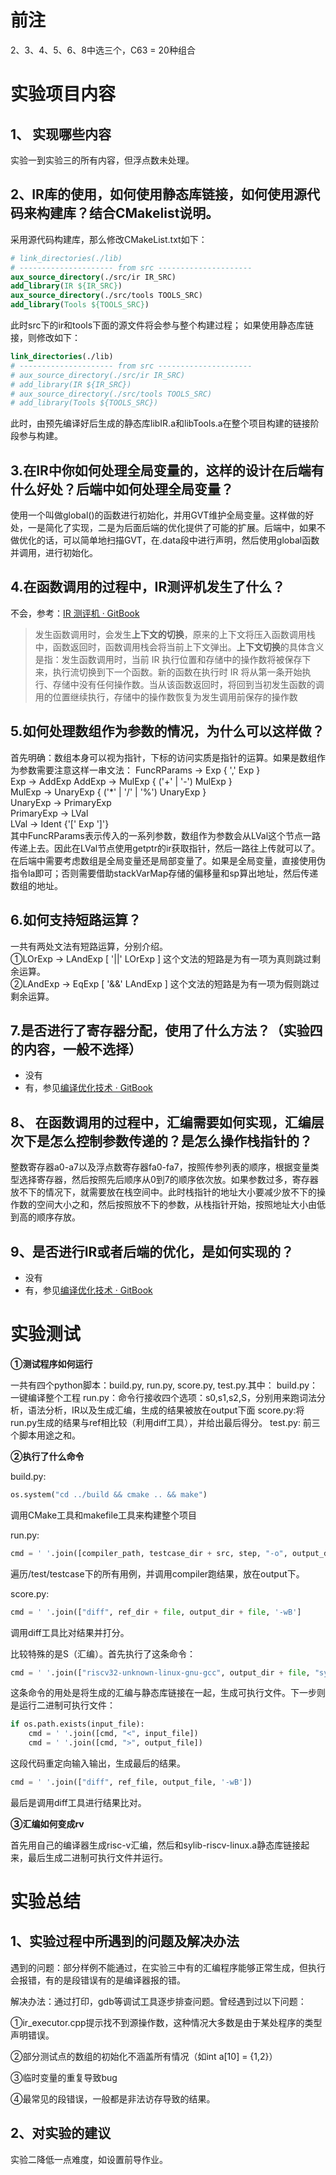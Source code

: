 # 前注

2、3、4、5、6、8中选三个，C63 = 20种组合

# 实验项目内容

## 1、  实现哪些内容  

实验一到实验三的所有内容，但浮点数未处理。  

## 2、IR库的使用，如何使用静态库链接，如何使用源代码来构建库？结合CMakelist说明。

采用源代码构建库，那么修改CMakeList.txt如下：  

```cmake
# link_directories(./lib)
# --------------------- from src ---------------------
aux_source_directory(./src/ir IR_SRC)
add_library(IR ${IR_SRC})
aux_source_directory(./src/tools TOOLS_SRC)
add_library(Tools ${TOOLS_SRC})
```

此时src下的ir和tools下面的源文件将会参与整个构建过程；
如果使用静态库链接，则修改如下：

```cmake
link_directories(./lib)
# --------------------- from src ---------------------
# aux_source_directory(./src/ir IR_SRC)
# add_library(IR ${IR_SRC})
# aux_source_directory(./src/tools TOOLS_SRC)
# add_library(Tools ${TOOLS_SRC})
```

 此时，由预先编译好后生成的静态库libIR.a和libTools.a在整个项目构建的链接阶段参与构建。  

## 3.在IR中你如何处理全局变量的，这样的设计在后端有什么好处？后端中如何处理全局变量？

使用一个叫做global()的函数进行初始化，并用GVT维护全局变量。这样做的好处，一是简化了实现，二是为后面后端的优化提供了可能的扩展。后端中，如果不做优化的话，可以简单地扫描GVT，在.data段中进行声明，然后使用global函数并调用，进行初始化。

## 4.在函数调用的过程中，IR测评机发生了什么？

不会，参考：[IR 测评机 · GitBook](http://114.117.246.238:4000/ir_executor.html)

> 发生函数调用时，会发生**上下文的切换**，原来的上下文将压入函数调用栈中，函数返回时，函数调用栈会将当前上下文弹出。**上下文切换**的具体含义是指：发生函数调用时，当前 IR 执行位置和存储中的操作数将被保存下来，执行流切换到下一个函数。新的函数在执行时 IR 将从第一条开始执行、存储中没有任何操作数。当从该函数返回时，将回到当初发生函数的调用的位置继续执行，存储中的操作数恢复为发生调用前保存的操作数

## 5.如何处理数组作为参数的情况，为什么可以这样做？  

首先明确：数组本身可以视为指针，下标的访问实质是指针的运算。如果是数组作为参数需要注意这样一串文法：  FuncRParams  -> Exp { ',' Exp }  
Exp ->  AddExp  AddExp  -> MulExp { ('+' | '-') MulExp }  
MulExp  -> UnaryExp { ('*' | '/' | '%') UnaryExp }  
UnaryExp  -> PrimaryExp   
PrimaryExp  -> LVal   
LVal ->  Ident {'[' Exp ']'}  
其中FuncRParams表示传入的一系列参数，数组作为参数会从LVal这个节点一路传递上去。因此在LVal节点使用getptr的ir获取指针，然后一路往上传就可以了。在后端中需要考虑数组是全局变量还是局部变量了。如果是全局变量，直接使用伪指令la即可；否则需要借助stackVarMap存储的偏移量和sp算出地址，然后传递数组的地址。

## 6.如何支持短路运算？  

一共有两处文法有短路运算，分别介绍。  
①LOrExp -> LAndExp [ '||' LOrExp ]  这个文法的短路是为有一项为真则跳过剩余运算。  
②LAndExp -> EqExp [ '&&' LAndExp ]  这个文法的短路是为有一项为假则跳过剩余运算。  

## 7.是否进行了寄存器分配，使用了什么方法？（实验四的内容，一般不选择）

- 没有
- 有，参见[编译优化技术 · GitBook](http://114.117.246.238:4000/opt.html)

## 8、 在函数调用的过程中，汇编需要如何实现，汇编层次下是怎么控制参数传递的？是怎么操作栈指针的？

整数寄存器a0-a7以及浮点数寄存器fa0-fa7，按照传参列表的顺序，根据变量类型选择寄存器，然后按照先后顺序从0到7的顺序依次放。如果参数过多，寄存器放不下的情况下，就需要放在栈空间中。此时栈指针的地址大小要减少放不下的操作数的空间大小之和，然后按照放不下的参数，从栈指针开始，按照地址大小由低到高的顺序存放。

## 9、是否进行IR或者后端的优化，是如何实现的？

- 没有
- 有，参见[编译优化技术 · GitBook](http://114.117.246.238:4000/opt.html)

# 实验测试

**①测试程序如何运行**

一共有四个python脚本：build.py, run.py, score.py, test.py.其中：
build.py：一键编译整个工程
run.py：命令行接收四个选项：s0,s1,s2,S，分别用来跑词法分析，语法分析，IR以及生成汇编，生成的结果被放在output下面
score.py:将run.py生成的结果与ref相比较（利用diff工具），并给出最后得分。
test.py: 前三个脚本用途之和。

**②执行了什么命令**

build.py:

```python
os.system("cd ../build && cmake .. && make")
```

调用CMake工具和makefile工具来构建整个项目

run.py:

```python
cmd = ' '.join([compiler_path, testcase_dir + src, step, "-o", output_dir + fname + "." + oftype])
```

遍历/test/testcase下的所有用例，并调用compiler跑结果，放在output下。

score.py:

```python
cmd = ' '.join(["diff", ref_dir + file, output_dir + file, '-wB']
```

调用diff工具比对结果并打分。

比较特殊的是S（汇编）。首先执行了这条命令：

```python
cmd = ' '.join(["riscv32-unknown-linux-gnu-gcc", output_dir + file, "sylib-riscv-linux.a", '-o', exec_file])
```

这条命令的用处是将生成的汇编与静态库链接在一起，生成可执行文件。下一步则是运行二进制可执行文件：

```python
if os.path.exists(input_file):
	cmd = ' '.join([cmd, "<", input_file])
	cmd = ' '.join([cmd, ">", output_file])
```

这段代码重定向输入输出，生成最后的结果。

```python
cmd = ' '.join(["diff", ref_file, output_file, '-wB'])
```

最后是调用diff工具进行结果比对。

**③汇编如何变成rv**

首先用自己的编译器生成risc-v汇编，然后和sylib-riscv-linux.a静态库链接起来，最后生成二进制可执行文件并运行。

# 实验总结

## 1、实验过程中所遇到的问题及解决办法

遇到的问题：部分样例不能通过，在实验三中有的汇编程序能够正常生成，但执行会报错，有的是段错误有的是编译器报的错。

解决办法：通过打印，gdb等调试工具逐步排查问题。曾经遇到过以下问题：

①ir_executor.cpp提示找不到源操作数，这种情况大多数是由于某处程序的类型声明错误。

②部分测试点的数组的初始化不涵盖所有情况（如int a[10] = {1,2}）

③临时变量的重复导致bug

④最常见的段错误，一般都是非法访存导致的结果。

## 2、对实验的建议

实验二降低一点难度，如设置前导作业。